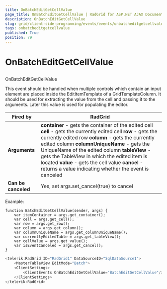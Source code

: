 ```yaml
---
title: OnBatchEditGetCellValue
page_title: OnBatchEditGetCellValue | RadGrid for ASP.NET AJAX Documentation
description: OnBatchEditGetCellValue
slug: grid/client-side-programming/events/events/onbatcheditgetcellvalue
tags: onbatcheditgetcellvalue
published: True
position: 79
---
```


# OnBatchEditGetCellValue



## 

OnBatchEditGetCellValue

This event should be handled when multiple controls which contain an input element are placed inside the EditItemTemplate of a GridTemplateColumn. It should be used for extracting the value from the cell and passing it to the arguments. Later this value is used for populating the editor.


|  **Fired by**  | RadGrid |
| ------ | ------ |
| **Arguments** | **container** - gets the container of the edited cell **cell** - gets the currently edited cell **row** - gets the currently edited row **column** - gets the currently edited column **columnUniqueName** - gets the UniqueName of the edited column **tableView** - gets the TableView in which the edited item is located **value** - gets the cell value **cancel** - returns a value indicating whether the event is canceled|
| **Can be canceled** |Yes, set args.set_cancel(true) to cancel|

Example:

````ASP.NET
function BatchEditGetCellValue(sender, args) {
    var itemContainer = args.get_container(); 
    var cell = args.get_cell(); 
    var row = args.get_row();
    var column = args.get_column();
    var columnUniqueName = args.get_columnUniqueName();
    var currentlyEditedTable = args.get_tableView();
    var cellValue = args.get_value();
    var isEventCanceled = args.get_cancel();
}
````



````JavaScript
<telerik:RadGrid ID="RadGrid1" DataSourceID="SqlDataSource1">
    <MasterTableView EditMode="Batch">
    <ClientSettings>
        <ClientEvents OnBatchEditGetCellValue="BatchEditGetCellValue"/>
    </ClientSettings>
</telerik:RadGrid>
````


